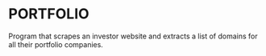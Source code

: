 # PORTFOLIO
Program that scrapes an investor website and extracts a list of domains for all their portfolio companies. 
